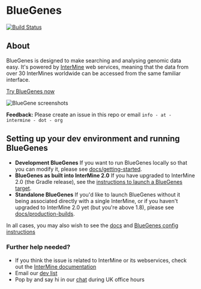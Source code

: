 

# BlueGenes

[![Build Status](https://travis-ci.org/intermine/bluegenes.svg?branch=dev)](https://travis-ci.org/intermine/bluegenes)

## About
BlueGenes is designed to make searching and analysing genomic data easy. It's powered by [InterMine](http://intermine.org/) web services, meaning that the data from over 30 InterMines worldwide can be accessed from the same familiar interface.

[Try BlueGenes now](http://bluegenes.apps.intermine.org/)


![BlueGene screenshots](http://i.imgur.com/zwp0uxM.jpg)

**Feedback:** Please create an issue in this repo or email `info - at - intermine - dot - org`

## Setting up your dev environment and running BlueGenes

- **Development BlueGenes** If you want to run BlueGenes locally so that you can modify it, please see [docs/getting-started](docs/getting-started.md).
- **BlueGenes as built into InterMine 2.0** If you have upgraded to InterMine 2.0 (the Gradle release), see the [instructions to launch a BlueGenes target](https://intermine.readthedocs.io/en/intermine-2.0/system-requirements/software/gradle/index.html#deploy-blue-genes). 
- **Standalone BlueGenes** If you'd like to launch BlueGenes without it being associated directly with a single InterMine, or if you haven't upgraded to InterMine 2.0 yet (but you're above 1.8), please see [docs/production-builds](docs/production-builds.md).

In all cases, you may also wish to see the [docs](docs/index.md) and [BlueGenes config instructions](docs/configuring-bluegenes.md)

### Further help needed?

- If you think the issue is related to InterMine or its webservices, check out the [InterMine documentation](http://intermine.readthedocs.io/en/latest/about/contact-us/)
- Email our [dev list](http://intermine.readthedocs.io/en/latest/support/mailing-list/)
- Pop by and say hi in our [chat](http://chat.intermine.org) during UK office hours
